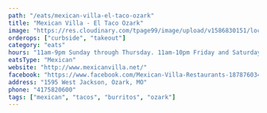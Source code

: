 ```yaml
---
path: "/eats/mexican-villa-el-taco-ozark"
title: "Mexican Villa - El Taco Ozark"
image: "https://res.cloudinary.com/tpage99/image/upload/v1586830151/local417eats/local417eatslogo.png"
orderops: ["curbside", "takeout"]
category: "eats"
hours: "11am-9pm Sunday through Thursday. 11am-10pm Friday and Saturday"
eatsType: "Mexican"
website: "http://www.mexicanvilla.net/"
facebook: "https://www.facebook.com/Mexican-Villa-Restaurants-187876034583427"
address: "1595 West Jackson, Ozark, MO"
phone: "4175820600"
tags: ["mexican", "tacos", "burritos", "ozark"]
---
```

